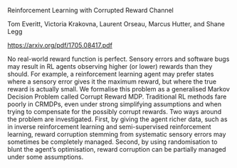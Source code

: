 Reinforcement Learning with Corrupted Reward Channel

Tom Everitt, Victoria Krakovna, Laurent Orseau, Marcus Hutter, and Shane Legg

https://arxiv.org/pdf/1705.08417.pdf

No real-world reward function is perfect. Sensory errors and software bugs may result in RL agents
observing higher (or lower) rewards than they should. For example, a reinforcement learning agent may
prefer states where a sensory error gives it the maximum reward, but where the true reward is actually
small. We formalise this problem as a generalised Markov Decision Problem called Corrupt Reward MDP.
Traditional RL methods fare poorly in CRMDPs, even under strong simplifying assumptions and when
trying to compensate for the possibly corrupt rewards. Two ways around the problem are investigated.
First, by giving the agent richer data, such as in inverse reinforcement learning and semi-supervised
reinforcement learning, reward corruption stemming from systematic sensory errors may sometimes be
completely managed. Second, by using randomisation to blunt the agent’s optimisation, reward corruption
can be partially managed under some assumptions.
